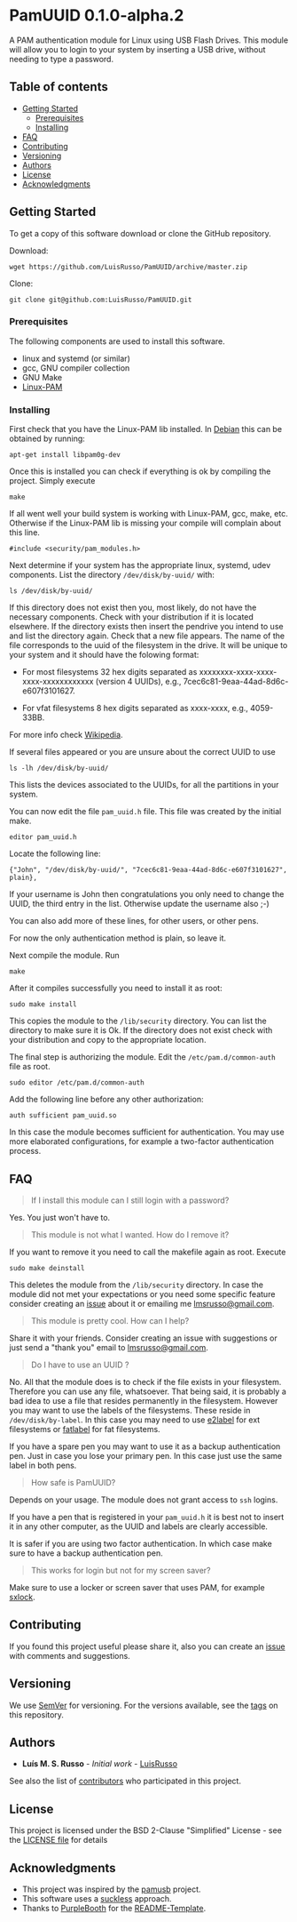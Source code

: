 # PamUUID 0.1.0-alpha.2

A PAM authentication module for Linux using USB Flash Drives. This module
will allow you to login to your system by inserting a USB drive, without
needing to type a password.

## Table of contents

- [Getting Started]
   - [Prerequisites]
   - [Installing]
- [FAQ]
- [Contributing]
- [Versioning]
- [Authors]
- [License]
- [Acknowledgments]


## Getting Started

To get a copy of this software download or clone the GitHub repository.

Download:

```
wget https://github.com/LuisRusso/PamUUID/archive/master.zip
```

Clone:

```
git clone git@github.com:LuisRusso/PamUUID.git
```

### Prerequisites

The following components are used to install this software.

* linux and systemd (or similar)
* gcc, GNU compiler collection
* GNU Make
* [Linux-PAM]

### Installing

First check that you have the Linux-PAM lib installed. In [Debian] this can
be obtained by running:

```
apt-get install libpam0g-dev
```

Once this is installed you can check if everything is ok by compiling the
project. Simply execute

```
make
```

If all went well your build system is working with Linux-PAM, gcc, make,
etc. Otherwise if the Linux-PAM lib is missing your compile will complain
about this line.

`#include <security/pam_modules.h>`

Next determine if your system has the appropriate linux, systemd, udev
components. List the directory `/dev/disk/by-uuid/` with:

```
ls /dev/disk/by-uuid/
```

If this directory does not exist then you, most likely, do not have the
necessary components. Check with your distribution if it is located
elsewhere. If the directory exists then insert the pendrive you intend to
use and list the directory again. Check that a new file appears. The name
of the file corresponds to the uuid of the filesystem in the drive. It will
be unique to your system and it should have the folowing format:

* For most filesystems 32 hex digits separated as
  xxxxxxxx-xxxx-xxxx-xxxx-xxxxxxxxxxxx (version 4 UUIDs), e.g.,
  7cec6c81-9eaa-44ad-8d6c-e607f3101627.

* For vfat filesystems 8 hex digits separated as xxxx-xxxx, e.g.,
  4059-33BB.

For more info check [Wikipedia].

If several files appeared or you are unsure about the correct UUID to use

```
ls -lh /dev/disk/by-uuid/
```

This lists the devices associated to the UUIDs, for all the partitions in
your system.

You can now edit the file `pam_uuid.h` file. This file was created by the
initial make.

```
editor pam_uuid.h
```

Locate the following line:

`{"John", "/dev/disk/by-uuid/", "7cec6c81-9eaa-44ad-8d6c-e607f3101627", plain},`

If your username is John then congratulations you only need to change the
UUID, the third entry in the list. Otherwise update the username also ;-)

You can also add more of these lines, for other users, or other pens.

For now the only authentication method is plain, so leave it.

Next compile the module. Run

```
make
```

After it compiles successfully you need to install it as root:

```
sudo make install
```

This copies the module to the `/lib/security` directory. You can list the
directory to make sure it is Ok. If the directory does not exist check with
your distribution and copy to the appropriate location.

The final step is authorizing the module. Edit the `/etc/pam.d/common-auth`
file as root.

```
sudo editor /etc/pam.d/common-auth
```

Add the following line before any other authorization:

```
auth sufficient pam_uuid.so
```

In this case the module becomes sufficient for authentication. You may use
more elaborated configurations, for example a two-factor authentication
process.

## FAQ

> If I install this module can I still login with a password?

Yes. You just won't have to.

> This module is not what I wanted. How do I remove it?

If you want to remove it you need to call the makefile again as
root. Execute

```
sudo make deinstall
```

This deletes the module from the `/lib/security` directory. In case the
module did not met your expectations or you need some specific feature
consider creating an [issue] about it or emailing me [lmsrusso@gmail.com].

> This module is pretty cool. How can I help?

Share it with your friends. Consider creating an issue with suggestions or
just send a "thank you" email to [lmsrusso@gmail.com].

> Do I have to use an UUID ?

No. All that the module does is to check if the file exists in your
filesystem. Therefore you can use any file, whatsoever. That being said, it
is probably a bad idea to use a file that resides permanently in the
filesystem. However you may want to use the labels of the
filesystems. These reside in `/dev/disk/by-label`. In this case you may
need to use [e2label] for ext filesystems or [fatlabel] for fat
filesystems.

If you have a spare pen you may want to use it as a backup authentication
pen. Just in case you lose your primary pen. In this case just use the same
label in both pens.

> How safe is PamUUID?

Depends on your usage. The module does not grant access to `ssh` logins.

If you have a pen that is registered in your `pam_uuid.h` it is
best not to insert it in any other computer, as the UUID and labels are
clearly accessible.

It is safer if you are using two factor authentication. In which case make
sure to have a backup authentication pen.

> This works for login but not for my screen saver?

Make sure to use a locker or screen saver that uses PAM, for example [sxlock].

## Contributing

If you found this project useful please share it, also you can create an
[issue] with comments and suggestions.

## Versioning

We use [SemVer] for versioning. For the versions available, see the [tags]
on this repository.

## Authors

* **Luís M. S. Russo** - *Initial work* - [LuisRusso]

See also the list of [contributors] who participated in this project.

## License

This project is licensed under the BSD 2-Clause "Simplified" License - see
the [LICENSE file] for details

## Acknowledgments

* This project was inspired by the [pamusb] project.
* This software uses a [suckless] approach.
* Thanks to [PurpleBooth] for the [README-Template].

[Getting Started]: #getting-started
[Prerequisites]: #prerequisites
[Installing]: #installing
[FAQ]: #faq
[Contributing]: #contributing
[Versioning]: #versioning
[Authors]: #authors
[License]: #license
[Acknowledgments]: #acknowledgments

[Linux-PAM]: http://www.linux-pam.org/
[Debian]: https://www.debian.org/
[Wikipedia]: https://en.wikipedia.org/wiki/Universally_unique_identifier
[issue]: ../../issues
[lmsrusso@gmail.com]: mailto:lmsrusso@gmail.com
[e2label]: http://e2fsprogs.sourceforge.net
[fatlabel]: https://github.com/dosfstools/dosfstools
[sxlock]: https://github.com/lahwaacz/sxlock
[SemVer]: http://semver.org/
[tags]: ../../tags
[LuisRusso]: https://github.com/LuisRusso
[contributors]: ../../contributors
[LICENSE file]: ./LICENSE
[pamusb]: http://www.pamusb.org/
[suckless]: https://suckless.org/
[PurpleBooth]: https://gist.github.com/PurpleBooth
[README-Template]: https://gist.github.com/PurpleBooth/109311bb0361f32d87a2
